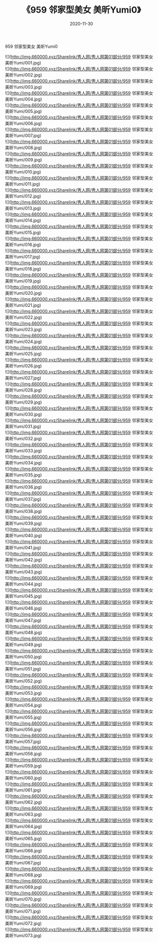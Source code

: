 ﻿---
layout: post
title:  《959 邻家型美女 美昕Yumi0》
date:   2020-11-30
img: http://img.660000.xyz/Sharelink/秀人网/秀人网第01部分/959 邻家型美女 美昕Yumi0/000.jpg
categories: [美女, 清纯, 唯美]
---

959 邻家型美女 美昕Yumi0

  ![](http://img.660000.xyz/Sharelink/秀人网/秀人网第01部分/959 邻家型美女 美昕Yumi/001.jpg) <br> ![](http://img.660000.xyz/Sharelink/秀人网/秀人网第01部分/959 邻家型美女 美昕Yumi/002.jpg) <br> ![](http://img.660000.xyz/Sharelink/秀人网/秀人网第01部分/959 邻家型美女 美昕Yumi/003.jpg) <br> ![](http://img.660000.xyz/Sharelink/秀人网/秀人网第01部分/959 邻家型美女 美昕Yumi/004.jpg) <br> ![](http://img.660000.xyz/Sharelink/秀人网/秀人网第01部分/959 邻家型美女 美昕Yumi/005.jpg) <br> ![](http://img.660000.xyz/Sharelink/秀人网/秀人网第01部分/959 邻家型美女 美昕Yumi/006.jpg) <br> ![](http://img.660000.xyz/Sharelink/秀人网/秀人网第01部分/959 邻家型美女 美昕Yumi/007.jpg) <br> ![](http://img.660000.xyz/Sharelink/秀人网/秀人网第01部分/959 邻家型美女 美昕Yumi/008.jpg) <br> ![](http://img.660000.xyz/Sharelink/秀人网/秀人网第01部分/959 邻家型美女 美昕Yumi/009.jpg) <br> ![](http://img.660000.xyz/Sharelink/秀人网/秀人网第01部分/959 邻家型美女 美昕Yumi/010.jpg) <br> ![](http://img.660000.xyz/Sharelink/秀人网/秀人网第01部分/959 邻家型美女 美昕Yumi/011.jpg) <br> ![](http://img.660000.xyz/Sharelink/秀人网/秀人网第01部分/959 邻家型美女 美昕Yumi/012.jpg) <br> ![](http://img.660000.xyz/Sharelink/秀人网/秀人网第01部分/959 邻家型美女 美昕Yumi/013.jpg) <br> ![](http://img.660000.xyz/Sharelink/秀人网/秀人网第01部分/959 邻家型美女 美昕Yumi/014.jpg) <br> ![](http://img.660000.xyz/Sharelink/秀人网/秀人网第01部分/959 邻家型美女 美昕Yumi/015.jpg) <br> ![](http://img.660000.xyz/Sharelink/秀人网/秀人网第01部分/959 邻家型美女 美昕Yumi/016.jpg) <br> ![](http://img.660000.xyz/Sharelink/秀人网/秀人网第01部分/959 邻家型美女 美昕Yumi/017.jpg) <br> ![](http://img.660000.xyz/Sharelink/秀人网/秀人网第01部分/959 邻家型美女 美昕Yumi/018.jpg) <br> ![](http://img.660000.xyz/Sharelink/秀人网/秀人网第01部分/959 邻家型美女 美昕Yumi/019.jpg) <br> ![](http://img.660000.xyz/Sharelink/秀人网/秀人网第01部分/959 邻家型美女 美昕Yumi/020.jpg) <br> ![](http://img.660000.xyz/Sharelink/秀人网/秀人网第01部分/959 邻家型美女 美昕Yumi/021.jpg) <br> ![](http://img.660000.xyz/Sharelink/秀人网/秀人网第01部分/959 邻家型美女 美昕Yumi/022.jpg) <br> ![](http://img.660000.xyz/Sharelink/秀人网/秀人网第01部分/959 邻家型美女 美昕Yumi/023.jpg) <br> ![](http://img.660000.xyz/Sharelink/秀人网/秀人网第01部分/959 邻家型美女 美昕Yumi/024.jpg) <br> ![](http://img.660000.xyz/Sharelink/秀人网/秀人网第01部分/959 邻家型美女 美昕Yumi/025.jpg) <br> ![](http://img.660000.xyz/Sharelink/秀人网/秀人网第01部分/959 邻家型美女 美昕Yumi/026.jpg) <br> ![](http://img.660000.xyz/Sharelink/秀人网/秀人网第01部分/959 邻家型美女 美昕Yumi/027.jpg) <br> ![](http://img.660000.xyz/Sharelink/秀人网/秀人网第01部分/959 邻家型美女 美昕Yumi/028.jpg) <br> ![](http://img.660000.xyz/Sharelink/秀人网/秀人网第01部分/959 邻家型美女 美昕Yumi/029.jpg) <br> ![](http://img.660000.xyz/Sharelink/秀人网/秀人网第01部分/959 邻家型美女 美昕Yumi/030.jpg) <br> ![](http://img.660000.xyz/Sharelink/秀人网/秀人网第01部分/959 邻家型美女 美昕Yumi/031.jpg) <br> ![](http://img.660000.xyz/Sharelink/秀人网/秀人网第01部分/959 邻家型美女 美昕Yumi/032.jpg) <br> ![](http://img.660000.xyz/Sharelink/秀人网/秀人网第01部分/959 邻家型美女 美昕Yumi/033.jpg) <br> ![](http://img.660000.xyz/Sharelink/秀人网/秀人网第01部分/959 邻家型美女 美昕Yumi/034.jpg) <br> ![](http://img.660000.xyz/Sharelink/秀人网/秀人网第01部分/959 邻家型美女 美昕Yumi/035.jpg) <br> ![](http://img.660000.xyz/Sharelink/秀人网/秀人网第01部分/959 邻家型美女 美昕Yumi/036.jpg) <br> ![](http://img.660000.xyz/Sharelink/秀人网/秀人网第01部分/959 邻家型美女 美昕Yumi/037.jpg) <br> ![](http://img.660000.xyz/Sharelink/秀人网/秀人网第01部分/959 邻家型美女 美昕Yumi/038.jpg) <br> ![](http://img.660000.xyz/Sharelink/秀人网/秀人网第01部分/959 邻家型美女 美昕Yumi/039.jpg) <br> ![](http://img.660000.xyz/Sharelink/秀人网/秀人网第01部分/959 邻家型美女 美昕Yumi/040.jpg) <br> ![](http://img.660000.xyz/Sharelink/秀人网/秀人网第01部分/959 邻家型美女 美昕Yumi/041.jpg) <br> ![](http://img.660000.xyz/Sharelink/秀人网/秀人网第01部分/959 邻家型美女 美昕Yumi/042.jpg) <br> ![](http://img.660000.xyz/Sharelink/秀人网/秀人网第01部分/959 邻家型美女 美昕Yumi/043.jpg) <br> ![](http://img.660000.xyz/Sharelink/秀人网/秀人网第01部分/959 邻家型美女 美昕Yumi/044.jpg) <br> ![](http://img.660000.xyz/Sharelink/秀人网/秀人网第01部分/959 邻家型美女 美昕Yumi/045.jpg) <br> ![](http://img.660000.xyz/Sharelink/秀人网/秀人网第01部分/959 邻家型美女 美昕Yumi/046.jpg) <br> ![](http://img.660000.xyz/Sharelink/秀人网/秀人网第01部分/959 邻家型美女 美昕Yumi/047.jpg) <br> ![](http://img.660000.xyz/Sharelink/秀人网/秀人网第01部分/959 邻家型美女 美昕Yumi/048.jpg) <br> ![](http://img.660000.xyz/Sharelink/秀人网/秀人网第01部分/959 邻家型美女 美昕Yumi/049.jpg) <br> ![](http://img.660000.xyz/Sharelink/秀人网/秀人网第01部分/959 邻家型美女 美昕Yumi/050.jpg) <br> ![](http://img.660000.xyz/Sharelink/秀人网/秀人网第01部分/959 邻家型美女 美昕Yumi/051.jpg) <br> ![](http://img.660000.xyz/Sharelink/秀人网/秀人网第01部分/959 邻家型美女 美昕Yumi/052.jpg) <br> ![](http://img.660000.xyz/Sharelink/秀人网/秀人网第01部分/959 邻家型美女 美昕Yumi/053.jpg) <br> ![](http://img.660000.xyz/Sharelink/秀人网/秀人网第01部分/959 邻家型美女 美昕Yumi/054.jpg) <br> ![](http://img.660000.xyz/Sharelink/秀人网/秀人网第01部分/959 邻家型美女 美昕Yumi/055.jpg) <br> ![](http://img.660000.xyz/Sharelink/秀人网/秀人网第01部分/959 邻家型美女 美昕Yumi/056.jpg) <br> ![](http://img.660000.xyz/Sharelink/秀人网/秀人网第01部分/959 邻家型美女 美昕Yumi/057.jpg) <br> ![](http://img.660000.xyz/Sharelink/秀人网/秀人网第01部分/959 邻家型美女 美昕Yumi/058.jpg) <br> ![](http://img.660000.xyz/Sharelink/秀人网/秀人网第01部分/959 邻家型美女 美昕Yumi/059.jpg) <br> ![](http://img.660000.xyz/Sharelink/秀人网/秀人网第01部分/959 邻家型美女 美昕Yumi/060.jpg) <br> ![](http://img.660000.xyz/Sharelink/秀人网/秀人网第01部分/959 邻家型美女 美昕Yumi/061.jpg) <br> ![](http://img.660000.xyz/Sharelink/秀人网/秀人网第01部分/959 邻家型美女 美昕Yumi/062.jpg) <br> ![](http://img.660000.xyz/Sharelink/秀人网/秀人网第01部分/959 邻家型美女 美昕Yumi/063.jpg) <br> ![](http://img.660000.xyz/Sharelink/秀人网/秀人网第01部分/959 邻家型美女 美昕Yumi/064.jpg) <br> ![](http://img.660000.xyz/Sharelink/秀人网/秀人网第01部分/959 邻家型美女 美昕Yumi/065.jpg) <br> ![](http://img.660000.xyz/Sharelink/秀人网/秀人网第01部分/959 邻家型美女 美昕Yumi/066.jpg) <br> ![](http://img.660000.xyz/Sharelink/秀人网/秀人网第01部分/959 邻家型美女 美昕Yumi/067.jpg) <br> ![](http://img.660000.xyz/Sharelink/秀人网/秀人网第01部分/959 邻家型美女 美昕Yumi/068.jpg) <br> ![](http://img.660000.xyz/Sharelink/秀人网/秀人网第01部分/959 邻家型美女 美昕Yumi/069.jpg) <br> ![](http://img.660000.xyz/Sharelink/秀人网/秀人网第01部分/959 邻家型美女 美昕Yumi/070.jpg) <br> ![](http://img.660000.xyz/Sharelink/秀人网/秀人网第01部分/959 邻家型美女 美昕Yumi/071.jpg) <br> ![](http://img.660000.xyz/Sharelink/秀人网/秀人网第01部分/959 邻家型美女 美昕Yumi/072.jpg) <br> ![](http://img.660000.xyz/Sharelink/秀人网/秀人网第01部分/959 邻家型美女 美昕Yumi/073.jpg) <br>